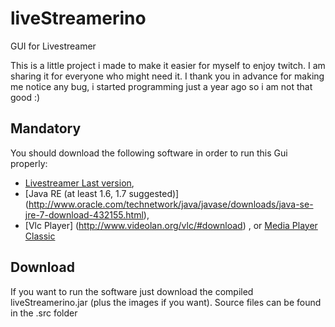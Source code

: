 liveStreamerino
===============

GUI for Livestreamer

This is a little project i made to make it easier for myself to enjoy twitch.
I am sharing it for everyone who might need it.
I thank you in advance for making me notice any bug, i started programming just a year ago so i am not that good :)

Mandatory
--------
You should download the following software in order to run this Gui properly:


* [Livestreamer Last version](https://github.com/chrippa/livestreamer/releases),
* [Java RE (at least 1.6, 1.7 suggested)] (http://www.oracle.com/technetwork/java/javase/downloads/java-se-jre-7-download-432155.html),
* [Vlc Player] (http://www.videolan.org/vlc/#download) , or [Media Player Classic](http://mpc-hc.org/downloads/)

Download
--------

If you want to run the software just download the compiled liveStreamerino.jar (plus the images if you want).
Source files can be found in the .src folder
